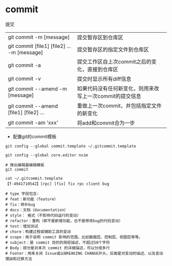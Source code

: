 # commit

 提交

|   |   |
|---|---|
|git commit -m [message]|提交暂存区到仓库区|
|git commit [file1] [file2] ... -m [message]|提交暂存区的指定文件到仓库区|
|git commit -a|提交工作区自上次commit之后的变化，直接到仓库区|
|git commit -v|提交时显示所有diff信息|
|git commit --amend -m [message]|如果代码没有任何新变化，则用来改写上一次commit的提交信息|
|git commit --amend [file1] [file2] ...|重做上一次commit，并包括指定文件的新变化|
|git commit -am 'xxx'|将add和commit合为一步|



- 配置git的commit模板
```
git config --global commit.template ~/.gitcommit.template

git config --global core.editor nvim

# 弹出编辑器编辑模板
git commit

cat ~/.gitcommit.template
【f-4941710542】[rpc] [fix] fix rpc client bug

# type 字段包含:
# feat：新功能（feature）
# fix：修补bug
# docs：文档（documentation）
# style： 格式（不影响代码运行的变动）
# refactor：重构（即不是新增功能，也不是修改bug的代码变动）
# test：增加测试
# chore：构建过程或辅助工具的变动
# scope：用于说明 commit 影响的范围，比如数据层、控制层、视图层等等。
# subject：是 commit 目的的简短描述，不超过50个字符
# Body：部分是对本次 commit 的详细描述，可以分成多行
# Footer：用来关闭 Issue或以BREAKING CHANGE开头，后面是对变动的描述、以及变动理由和迁移方法
```
